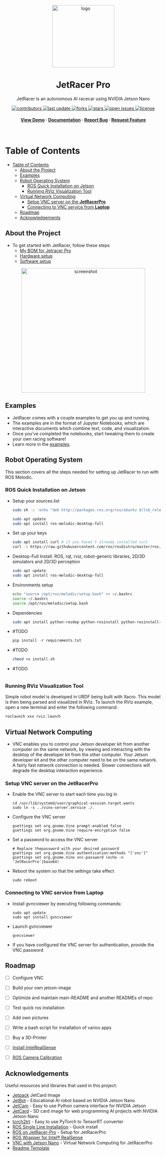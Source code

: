 <div align="center">

  <img src="https://www.waveshare.com/media/catalog/product/cache/1/image/800x800/9df78eab33525d08d6e5fb8d27136e95/j/e/jetracer-pro-ai-kit-7.jpg" alt="logo" width="200" height="auto" />
  <h1>JetRacer Pro</h1>
  
  <p>
    JetRacer is an autonomous AI racecar using NVIDIA Jetson Nano
  </p>

  
<!-- Badges -->
<p>
  <a href="https://github.com/CagriCatik/JetRacerPro/graphs/contributors">
    <img src="https://img.shields.io/github/contributors/CagriCatik/JetRacerPro" alt="contributors" />
  </a>
  <a href="">
    <img src="https://img.shields.io/github/last-commit/CagriCatik/JetRacerPro" alt="last update" />
  </a>
  <a href="https://github.com/CagriCatik/JetRacerPro/network/members">
    <img src="https://img.shields.io/github/forks/CagriCatik/JetRacerPro" alt="forks" />
  </a>
  <a href="https://github.com/CagriCatik/JetRacerPro/stargazers">
    <img src="https://img.shields.io/github/stars/CagriCatik/JetRacerPro" alt="stars" />
  </a>
  <a href="https://github.com/CagriCatik/JetRacerPro/issues/">
    <img src="https://img.shields.io/github/issues/CagriCatik/JetRacerPro" alt="open issues" />
  </a>
  <a href="https://github.com/CagriCatik/JetRacerPro/blob/master/LICENSE">
    <img src="https://img.shields.io/github/license/CagriCatik/JetRacerPro.svg" alt="license" />
  </a>
</p>
   
<h4>
    <a href="https://github.com/CagriCatik/JetRacerPro/">View Demo</a>
  <span> · </span>
    <a href="https://github.com/CagriCatik/JetRacerPro">Documentation</a>
  <span> · </span>
    <a href="https://github.com/CagriCatik/JetRacerPro/issues/">Report Bug</a>
  <span> · </span>
    <a href="https://github.com/CagriCatik/JetRacerPro/issues/">Request Feature</a>
  </h4>
</div>

<br />

<!-- Table of Contents -->
# Table of Contents

- [Table of Contents](#table-of-contents)
  - [About the Project](#about-the-project)
  - [Examples](#examples)
  - [Robot Operating System](#robot-operating-system)
    - [ROS Quick Installation on Jetson](#ros-quick-installation-on-jetson)
    - [Running RViz Visualization Tool](#running-rviz-visualization-tool)
  - [Virtual Network Computing](#virtual-network-computing)
    - [Setup VNC server on the **JetRacerPro**](#setup-vnc-server-on-the-jetracerpro)
    - [Connecting to VNC service from **Laptop**](#connecting-to-vnc-service-from-laptop)
  - [Roadmap](#roadmap)
  - [Acknowledgements](#acknowledgements)
  

<!-- About the Project -->
## About the Project

- To get started with JetRacer, follow these steps
  - [My BOM for Jetracer Pro](docs/latrax/bill_of_materials.md)
  - [Hardware setup]([docs/latrax/hardware_setup.md](https://www.waveshare.com/w/upload/f/fa/Jetracer_pro_Assembly_EN.pdf))
  - [Software setup](docs/software_setup.md)


<div align="center"> 
  <img src="https://www.waveshare.com/img/devkit/JetRacer-Pro-AI-Kit/JetRacer-Pro-AI-Kit-details-11.jpg" alt="screenshot" width="400" height="auto"/>
</div>



<!-- examples -->
## Examples

- JetRacer comes with a couple examples to get you up and running.  
- The examples are in the format of Jupyter Notebooks, which are interactive documents which combine text, code, and visualization.  
- Once you've completed the notebooks, start tweaking them to create your own racing software!
- Learn more in the [examples](docs/examples.md).

<!-- ros -->
## Robot Operating System

This section covers all the steps needed for setting up JetRacer to run with ROS Melodic.

### ROS Quick Installation on Jetson

- Setup your sources.list
    
    ```sh
    sudo sh -c 'echo "deb http://packages.ros.org/ros/ubuntu $(lsb_release -sc) main" > /etc/apt/sources.list.d/ros-latest.list'

    sudo apt update
    sudo apt install ros-melodic-desktop-full
    ```
- Set up your keys
    ```sh
    sudo apt install curl # if you haven't already installed curl
    curl -s https://raw.githubusercontent.com/ros/rosdistro/master/ros.asc | sudo apt-key add -
    ```

- Desktop-Full Install: ROS, rqt, rviz, robot-generic libraries, 2D/3D simulators and 2D/3D perception 

    ```sh    
    sudo apt update
    sudo apt install ros-melodic-desktop-full
    ```

- Environments setup
    ```sh
    echo "source /opt/ros/melodic/setup.bash" >> ~/.bashrc
    source ~/.bashrc
    source /opt/ros/melodic/setup.bash
    ```
- Dependencies

    ```sh
    sudo apt install python-rosdep python-rosinstall python-rosinstall-generator python-wstool build-essential
    ```

- #TODO
    ```py
    pip install -r requirements.txt
    ```

- #TODO
    ```sh
   chmod +x install.sh 
  
     ```

- #TODO    

    ```sh

    ```

### Running RViz Visualization Tool

Simple robot model is developed in URDF being built with Xacro. This model is then being parsed and visualized in RViz. To launch the RViz example, open a new terminal and enter the following command:

```sh
roslaunch xxx rviz.launch
```

<!-- vnc -->
## Virtual Network Computing

- VNC enables you to control your Jetson developer kit from another computer on the same network, by viewing and interacting with the desktop of the developer kit from the other computer. Your Jetson developer kit and the other computer need to be on the same network. A fairly fast network connection is needed. Slower connections will degrade the desktop interaction experience.

### Setup VNC server on the **JetRacerPro**

- Enable the VNC server to start each time you log in

    ```
    cd /usr/lib/systemd/user/graphical-session.target.wants
    sudo ln -s ../vino-server.service ./. 
    ```

- Configure the VNC server
  
    ```
    gsettings set org.gnome.Vino prompt-enabled false
    gsettings set org.gnome.Vino require-encryption false
    ```

- Set a password to access the VNC server
  
  ```
  # Replace thepassword with your desired password 
  gsettings set org.gnome.Vino authentication-methods "['vnc']" 
  gsettings set org.gnome.Vino vnc-password (echo -n 'JetRacerPro'|base64)
  ```

- Reboot the system so that the settings take effect

    ```
    sudo reboot
    ```

### Connecting to VNC service from **Laptop**

- Install gvncviewer by executing following commands:

    ```
    sudo apt update
    sudo apt install gvncviewer
    ```

- Launch gvncviewer

    ```
    gvncviewer 
    ```

- If you have configured the VNC server for authentication, provide the VNC password


<!-- Roadmap -->
## Roadmap

- [ ] Configure VNC
- [ ] Build your own jetson-image
- [ ] Optimize and maintain main-README and another READMEs of repo 
- [ ] Test quick ros installation
- [ ] Add own pictures
- [ ] Write a bash script for installation of varios apps
- [ ] Buy a 3D-Printer
- [ ] [Install IntelRealSense]()
- [ ] [ROS Camera Calibration](http://wiki.ros.org/camera_calibration/Tutorials/MonocularCalibration)





<!-- Acknowledgments -->
## Acknowledgements

Useful resources and libraries that used in this project:

- [Jetpack](https://github.com/NVIDIA-AI-IOT/jetracer/blob/master/docs/software_setup.md#latest-release--but-not-yet-fully-verified--) JetCard Image
- [JetBot](http://github.com/NVIDIA-AI-IOT/jetbot) - Educational AI robot based on NVIDIA Jetson Nano
- [JetCam](http://github.com/NVIDIA-AI-IOT/jetcam) - Easy to use Python camera interface for NVIDIA Jetson
- [JetCard](http://github.com/NVIDIA-AI-IOT/jetcard) - SD card image for web programming AI projects with NVIDIA Jetson Nano
- [torch2trt](http://github.com/NVIDIA-AI-IOT/torch2trt) - Easy to use PyTorch to TensorRT converter
- [ROS Single Line Installation](https://robocademy.com/2020/05/23/getting-started-with-new-ros-noetic-ninjemys/) - Quick install 
- [ROS on JetRacer-Pro](https://tutorial.cytron.io/2021/04/16/getting-started-with-robotic-operating-system-ros-and-jetracer-ai-kit/) - Setup for JetRacerPro
- [ROS Wrapper for Intel® RealSense](https://github.com/IntelRealSense/realsense-ros)
- [VNC with Jetson Nano](https://tutorial.cytron.io/2022/01/20/vnc-with-nvidia-jetson-nano-2gb-b01/) - Virtual Network Computing for JetRacerPro
 - [Readme Template](https://github.com/othneildrew/Best-README-Template)